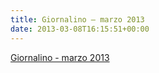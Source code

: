 ```yaml
---
title: Giornalino – marzo 2013
date: 2013-03-08T16:15:51+00:00
---
```

[Giornalino - marzo 2013](http://www.basketgardolo.it/wp-content/uploads/2013/03/Giornalino-marzo-2013.pdf)
